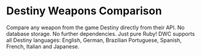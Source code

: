 # Destiny Weapons Comparison

Compare any weapon from the game Destiny directly from their API. No database storage. No further dependencies. Just pure Ruby! DWC supports all Destiny languages: English, German, Brazilian Portuguese, Spanish, French, Italian and Japanese.
